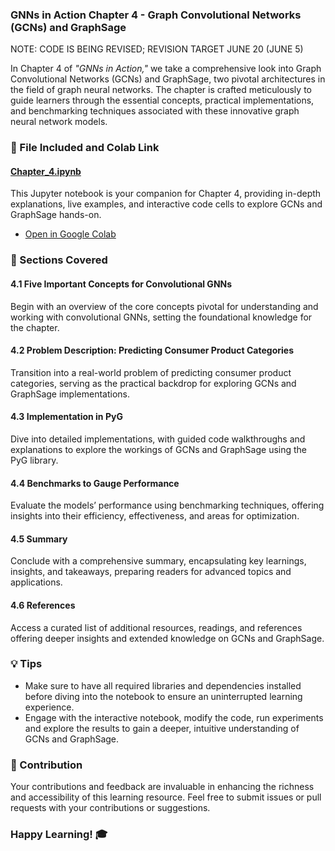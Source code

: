 ### GNNs in Action Chapter 4 - Graph Convolutional Networks (GCNs) and GraphSage
NOTE: CODE IS BEING REVISED; REVISION TARGET JUNE 20 (JUNE 5)

In Chapter 4 of _"GNNs in Action,"_ we take a comprehensive look into Graph Convolutional Networks (GCNs) and GraphSage, two pivotal architectures in the field of graph neural networks. The chapter is crafted meticulously to guide learners through the essential concepts, practical implementations, and benchmarking techniques associated with these innovative graph neural network models.

### 📄 File Included and Colab Link

#### [Chapter_4.ipynb](./Chapter_4.ipynb)
This Jupyter notebook is your companion for Chapter 4, providing in-depth explanations, live examples, and interactive code cells to explore GCNs and GraphSage hands-on.
- [Open in Google Colab](https://colab.research.google.com/drive/1wbEEwhTdDZF1tPuqEM1kUbKsHkwrRXT1?usp=sharing)

### 🧠 Sections Covered

#### 4.1 Five Important Concepts for Convolutional GNNs
Begin with an overview of the core concepts pivotal for understanding and working with convolutional GNNs, setting the foundational knowledge for the chapter.

#### 4.2 Problem Description: Predicting Consumer Product Categories
Transition into a real-world problem of predicting consumer product categories, serving as the practical backdrop for exploring GCNs and GraphSage implementations.

#### 4.3 Implementation in PyG
Dive into detailed implementations, with guided code walkthroughs and explanations to explore the workings of GCNs and GraphSage using the PyG library.

#### 4.4 Benchmarks to Gauge Performance
Evaluate the models’ performance using benchmarking techniques, offering insights into their efficiency, effectiveness, and areas for optimization.

#### 4.5 Summary
Conclude with a comprehensive summary, encapsulating key learnings, insights, and takeaways, preparing readers for advanced topics and applications.

#### 4.6 References
Access a curated list of additional resources, readings, and references offering deeper insights and extended knowledge on GCNs and GraphSage.

### 💡 Tips

- Make sure to have all required libraries and dependencies installed before diving into the notebook to ensure an uninterrupted learning experience.
- Engage with the interactive notebook, modify the code, run experiments and explore the results to gain a deeper, intuitive understanding of GCNs and GraphSage.

### 🙏 Contribution

Your contributions and feedback are invaluable in enhancing the richness and accessibility of this learning resource. Feel free to submit issues or pull requests with your contributions or suggestions.

### Happy Learning! 🎓

